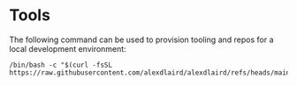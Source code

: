 # Tools

The following command can be used to provision tooling and repos for a local development environment:

```
/bin/bash -c "$(curl -fsSL https://raw.githubusercontent.com/alexdlaird/alexdlaird/refs/heads/main/tools/install.sh)"
```
